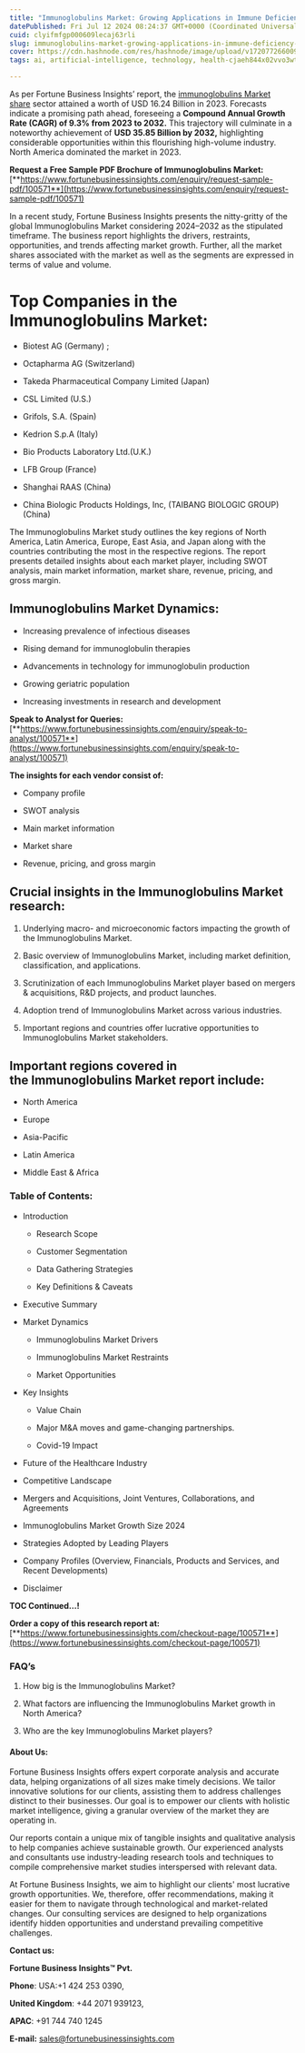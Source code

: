```yaml
---
title: "Immunoglobulins Market: Growing Applications in Immune Deficiency Treatments"
datePublished: Fri Jul 12 2024 08:24:37 GMT+0000 (Coordinated Universal Time)
cuid: clyifmfgp000609lecaj63rli
slug: immunoglobulins-market-growing-applications-in-immune-deficiency-treatments
cover: https://cdn.hashnode.com/res/hashnode/image/upload/v1720772660098/1ee948c9-19a0-4308-9826-785fe1d489af.png
tags: ai, artificial-intelligence, technology, health-cjaeh844x02vvo3wtj5r2s75q, healthcare

---
```


As per Fortune Business Insights’ report, the [immunoglobulins Market share](https://www.fortunebusinessinsights.com/industry-reports/immunoglobulins-market-100571) sector attained a worth of USD 16.24 Billion in 2023. Forecasts indicate a promising path ahead, foreseeing a **Compound Annual Growth Rate (CAGR) of 9.3% from 2023 to 2032.** This trajectory will culminate in a noteworthy achievement of **USD 35.85 Billion by 2032,** highlighting considerable opportunities within this flourishing high-volume industry. North America dominated the market in 2023.

**Request a Free Sample PDF Brochure of Immunoglobulins Market:** [**https://www.fortunebusinessinsights.com/enquiry/request-sample-pdf/100571**](https://www.fortunebusinessinsights.com/enquiry/request-sample-pdf/100571)

In a recent study, Fortune Business Insights presents the nitty-gritty of the global Immunoglobulins Market considering 2024–2032 as the stipulated timeframe. The business report highlights the drivers, restraints, opportunities, and trends affecting market growth. Further, all the market shares associated with the market as well as the segments are expressed in terms of value and volume.

# **Top Companies in the Immunoglobulins Market:**

* Biotest AG (Germany) ;
    
* Octapharma AG (Switzerland)
    
* Takeda Pharmaceutical Company Limited (Japan)
    
* CSL Limited (U.S.)
    
* Grifols, S.A. (Spain)
    
* Kedrion S.p.A (Italy)
    
* Bio Products Laboratory Ltd.(U.K.)
    
* LFB Group (France)
    
* Shanghai RAAS (China)
    
* China Biologic Products Holdings, Inc, (TAIBANG BIOLOGIC GROUP) (China)
    

The Immunoglobulins Market study outlines the key regions of North America, Latin America, Europe, East Asia, and Japan along with the countries contributing the most in the respective regions. The report presents detailed insights about each market player, including SWOT analysis, main market information, market share, revenue, pricing, and gross margin.

## Immunoglobulins Market **Dynamics**:

* Increasing prevalence of infectious diseases
    
* Rising demand for immunoglobulin therapies
    
* Advancements in technology for immunoglobulin production
    
* Growing geriatric population
    
* Increasing investments in research and development
    

**Speak to Analyst for Queries:** [**https://www.fortunebusinessinsights.com/enquiry/speak-to-analyst/100571**](https://www.fortunebusinessinsights.com/enquiry/speak-to-analyst/100571)

**The insights for each vendor consist of:**

* Company profile
    
* SWOT analysis
    
* Main market information
    
* Market share
    
* Revenue, pricing, and gross margin
    

## **Crucial insights in the Immunoglobulins Market research:**

1. Underlying macro- and microeconomic factors impacting the growth of the Immunoglobulins Market.
    
2. Basic overview of Immunoglobulins Market, including market definition, classification, and applications.
    
3. Scrutinization of each Immunoglobulins Market player based on mergers & acquisitions, R&D projects, and product launches.
    
4. Adoption trend of Immunoglobulins Market across various industries.
    
5. Important regions and countries offer lucrative opportunities to Immunoglobulins Market stakeholders.
    

## **Important regions covered in the Immunoglobulins Market report include:**

* North America
    
* Europe
    
* Asia-Pacific
    
* Latin America
    
* Middle East & Africa
    

### **Table of Contents:**

* Introduction
    
    * Research Scope
        
    * Customer Segmentation
        
    * Data Gathering Strategies
        
    * Key Definitions & Caveats
        
* Executive Summary
    
* Market Dynamics
    
    * Immunoglobulins Market Drivers
        
    * Immunoglobulins Market Restraints
        
    * Market Opportunities
        
* Key Insights
    
    * Value Chain
        
    * Major M&A moves and game-changing partnerships.
        
    * Covid-19 Impact
        
* Future of the Healthcare Industry
    
* Competitive Landscape
    
* Mergers and Acquisitions, Joint Ventures, Collaborations, and Agreements
    
* Immunoglobulins Market Growth Size 2024
    
* Strategies Adopted by Leading Players
    
* Company Profiles (Overview, Financials, Products and Services, and Recent Developments)
    
* Disclaimer
    

**TOC Continued…!**

**Order a copy of this research report at:** [**https://www.fortunebusinessinsights.com/checkout-page/100571**](https://www.fortunebusinessinsights.com/checkout-page/100571)

### **FAQ’s**

1. How big is the Immunoglobulins Market?
    
2. What factors are influencing the Immunoglobulins Market growth in North America?
    
3. Who are the key Immunoglobulins Market players?
    

#### **About Us:**

Fortune Business Insights offers expert corporate analysis and accurate data, helping organizations of all sizes make timely decisions. We tailor innovative solutions for our clients, assisting them to address challenges distinct to their businesses. Our goal is to empower our clients with holistic market intelligence, giving a granular overview of the market they are operating in.

Our reports contain a unique mix of tangible insights and qualitative analysis to help companies achieve sustainable growth. Our experienced analysts and consultants use industry-leading research tools and techniques to compile comprehensive market studies interspersed with relevant data.

At Fortune Business Insights, we aim to highlight our clients' most lucrative growth opportunities. We, therefore, offer recommendations, making it easier for them to navigate through technological and market-related changes. Our consulting services are designed to help organizations identify hidden opportunities and understand prevailing competitive challenges.

**Contact us:**

**Fortune Business Insights™ Pvt.**

**Phone**: USA:+1 424 253 0390,

**United Kingdom**: +44 2071 939123,

**APAC**: +91 744 740 1245

**E-mail:** [sales@fortunebusinessinsights.com](mailto:sales@fortunebusinessinsights.com)